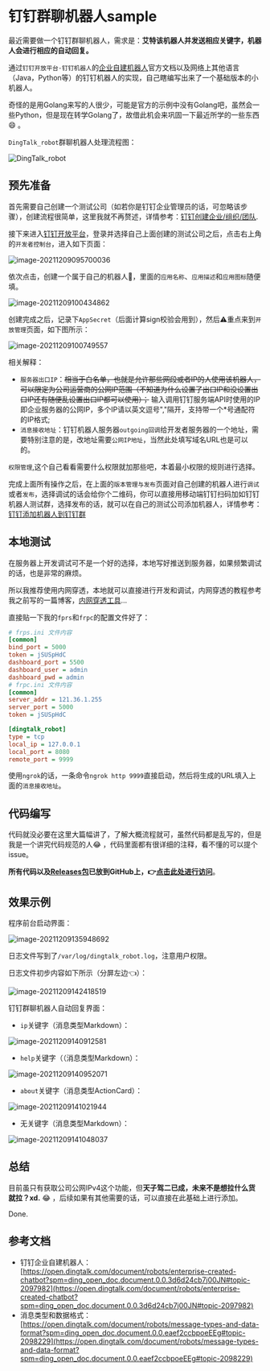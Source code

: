 # 钉钉群聊机器人sample


最近需要做一个钉钉群聊机器人，需求是：**艾特该机器人并发送相应关键字，机器人会进行相应的自动回复。**

通过`钉钉开放平台·钉钉机器人`的[企业自建机器人](https://open.dingtalk.com/document/robots/enterprise-created-chatbot?spm=ding_open_doc.document.0.0.3d6d24cb7j00JN#topic-2097982)官方文档以及网络上其他语言（Java，Python等）的钉钉机器人的实现，自己瞎编写出来了一个基础版本的小机器人。

奇怪的是用Golang来写的人很少，可能是官方的示例中没有Golang吧，虽然会一些Python，但是现在转学Golang了，故借此机会来巩固一下最近所学的一些东西:smile: 。



`DingTalk_robot`群聊机器人处理流程图：

![DingTalk_robot](https://agou-images.oss-cn-qingdao.aliyuncs.com/others/DingTalk_robot.png)

<!--more-->

## 预先准备

首先需要自己创建一个测试公司（如若你是钉钉企业管理员的话，可忽略该步骤），创建流程很简单，这里我就不再赘述，详情参考：[钉钉创建企业/组织/团队](https://nh.dingtalk.com/admindetail.html?id=cjtd).

接下来进入[钉钉开放平台](https://open.dingtalk.com/developer)，登录并选择自己上面创建的测试公司之后，点击右上角的`开发者控制台`，进入如下页面：



![image-20211209095700036](https://agou-images.oss-cn-qingdao.aliyuncs.com/others/image-20211209095700036.png)

依次点击，创建一个属于自己的机器人🤖，里面的`应用名称`、`应用描述`和`应用图标`随便填。

![image-20211209100434862](https://agou-images.oss-cn-qingdao.aliyuncs.com/others/image-20211209100434862.png)

创建完成之后，记录下`AppSecret`（后面计算sign校验会用到），然后:warning:重点来到`开放管理`页面，如下图所示：

![image-20211209100749557](https://agou-images.oss-cn-qingdao.aliyuncs.com/others/image-20211209100749557.png)

相关解释：

- `服务器出口IP`：~~相当于白名单，也就是允许那些网段或者IP的人使用该机器人，可以限定为公司运营商的公网IP范围（不知道为什么设置了出口IP和没设置出口IP还有随便乱设置出口IP都可以使用）；~~  输入调用钉钉服务端API时使用的IP即企业服务器的公网IP，多个IP请以英文逗号","隔开，支持带一个*号通配符的IP格式;
- `消息接收地址`：钉钉机器人服务器`outgoing回调`给开发者服务器的一个地址，需要特别注意的是，改地址需要`公网IP地址`，当然此处填写域名URL也是可以的。

`权限管理`,这个自己看看需要什么权限就加那些吧，本着最小权限的规则进行选择。

完成上面所有操作之后，在上面的`版本管理与发布`页面对自己创建的机器人进行`调试`或者`发布`，选择调试的话会给你个二维码，你可以直接用移动端钉钉扫码加如钉钉机器人测试群，选择发布的话，就可以在自己的测试公司添加机器人，详情参考：[钉钉添加机器人到钉钉群](https://developers.dingtalk.com/document/robots/use-group-robots)

## 本地测试

在服务器上开发调试可不是一个好的选择，本地写好推送到服务器，如果频繁调试的话，也是非常的麻烦。

所以我推荐使用内网穿透，本地就可以直接进行开发和调试，内网穿透的教程参考我之前写的一篇博客，[内网穿透工具](https://agou-ops.cn/post/%E5%86%85%E7%BD%91%E7%A9%BF%E9%80%8F/)…

直接贴一下我的`fprs`和`frpc`的配置文件好了：

```ini
# frps.ini 文件内容
[common]
bind_port = 5000
token = jSUSpHdC
dashboard_port = 5500
dashboard_user = admin
dashboard_pwd = admin
# frpc.ini 文件内容
[common]
server_addr = 121.36.1.255
server_port = 5000
token = jSUSpHdC

[dingtalk_robot]
type = tcp
local_ip = 127.0.0.1
local_port = 8080
remote_port = 9999
```

使用`ngrok`的话，一条命令`ngrok http 9999`直接启动，然后将生成的URL填入上面的`消息接收地址`。

## 代码编写

代码就没必要在这里大篇幅讲了，了解大概流程就可，虽然代码都是乱写的，但是我是一个讲究代码规范的人:joy: ，代码里面都有很详细的注释，看不懂的可以提个issue。

**所有代码以及[Releases包](https://github.com/AGou-ops/dingtalk_robot_sample/releases)已放到GitHub上，:point_right:[点击此处进行访问](https://github.com/AGou-ops/dingtalk_robot_sample)**。

## 效果示例

程序前台启动界面：

![image-20211209135948692](https://agou-images.oss-cn-qingdao.aliyuncs.com/others/image-20211209135948692.png)

日志文件写到了`/var/log/dingtalk_robot.log`，注意用户权限。

日志文件初步内容如下所示（分屏左边:point_left:）：

![image-20211209142418519](https://agou-images.oss-cn-qingdao.aliyuncs.com/others/image-20211209142418519.png)

钉钉群聊机器人自动回复界面：

- `ip`关键字（消息类型Markdown）：

![image-20211209140912581](https://agou-images.oss-cn-qingdao.aliyuncs.com/others/image-20211209140912581.png)

- `help`关键字（（消息类型Markdown）：

![image-20211209140952071](https://agou-images.oss-cn-qingdao.aliyuncs.com/others/image-20211209140952071.png)

- `about`关键字（消息类型ActionCard）：

![image-20211209141021944](https://agou-images.oss-cn-qingdao.aliyuncs.com/others/image-20211209141021944.png)

- 无关键字（消息类型Markdown）：

![image-20211209141048037](https://agou-images.oss-cn-qingdao.aliyuncs.com/others/image-20211209141048037.png)

## 总结

目前虽只有获取公司公网IPv4这个功能，但**天子驾二已成，未来不是想拉什么货就拉？xd.** :joy: ，后续如果有其他需要的话，可以直接在此基础上进行添加。

Done.

## 参考文档

- 钉钉企业自建机器人：[https://open.dingtalk.com/document/robots/enterprise-created-chatbot?spm=ding_open_doc.document.0.0.3d6d24cb7j00JN#topic-2097982](https://open.dingtalk.com/document/robots/enterprise-created-chatbot?spm=ding_open_doc.document.0.0.3d6d24cb7j00JN#topic-2097982)
- 消息类型和数据格式：[https://open.dingtalk.com/document/robots/message-types-and-data-format?spm=ding_open_doc.document.0.0.eaef2ccbpoeEEg#topic-2098229](https://open.dingtalk.com/document/robots/message-types-and-data-format?spm=ding_open_doc.document.0.0.eaef2ccbpoeEEg#topic-2098229)

